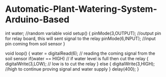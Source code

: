 # Automatic-Plant-Watering-System-Arduino-Based
int water; //random variable 
void setup() {
  pinMode(3,OUTPUT); //output pin for relay board, this will sent signal to the relay
  pinMode(6,INPUT); //input pin coming from soil sensor
}

void loop() { 
  water = digitalRead(6);  // reading the coming signal from the soil sensor
  if(water == HIGH) // if water level is full then cut the relay 
  {
  digitalWrite(3,LOW); // low is to cut the relay
  }
  else
  {
  digitalWrite(3,HIGH); //high to continue proving signal and water supply
  }
  delay(400); 
}
